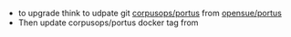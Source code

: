 

- to upgrade think to udpate git [corpusops/portus](https://github.com/corpusops/Portus) from [opensue/portus](https://github.com/SUSE/Portus)
- Then update corpusops/portus docker tag from 

